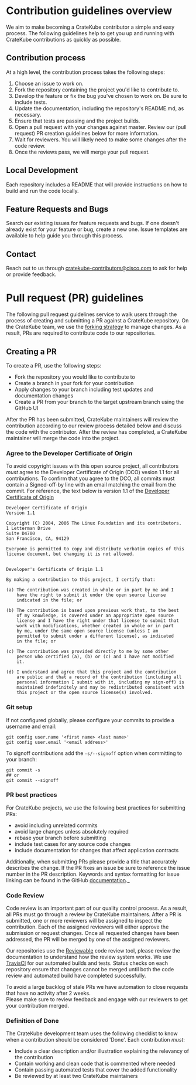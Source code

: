 # Contribution guidelines overview

We aim to make becoming a CrateKube contributor a simple and easy process. The following guidelines help to get you up and running with CrateKube contributions as quickly as possible.

## Contribution process

At a high level, the contribution process takes the following steps:

1. Choose an issue to work on.
2. Fork the repository containing the project you'd like to contribute to.
3. Develop the feature or fix the bug you've chosen to work on. Be sure to include tests.
4. Update the documentation, including the repository's README.md, as necessary.
5. Ensure that tests are passing and the project builds.
6. Open a pull request with your changes against master. Review our (pull request) PR creation guidelines below for more information.
7. Wait for reviewers. You will likely need to make some changes after the code review.
8. Once the reviews pass, we will merge your pull request.

## Local Development

Each repository includes a README that will provide instructions on how to build and run the code locally.

## Feature Requests and Bugs

Search our existing issues for feature requests and bugs. If one doesn't already exist for your feature or bug, create a new one. Issue templates are available to help guide you through this process.

## Contact

Reach out to us through cratekube-contributors@cisco.com to ask for help or provide feedback.


# Pull request (PR) guidelines

The following pull request guidelines service to walk users through the process of creating and submitting a
PR against a CrateKube repository. On the CrateKube team, we use the [forking strategy](https://gist.github.com/Chaser324/ce0505fbed06b947d962)
to manage changes. As a result, PRs are required to contribute code to our repositories.

## Creating a PR
To create a PR, use the following steps:
- Fork the repository you would like to contribute to
- Create a branch in your fork for your contribution
- Apply changes to your branch including test updates and documentation changes
- Create a PR from your branch to the target upstream branch using the GitHub UI

After the PR has been submitted, CrateKube maintainers will review the contribution according to our review process detailed below
and discuss the code with the contributor. After the review has completed, a CrateKube maintainer will merge the code into the project.

### Agree to the Developer Certificate of Origin
To avoid copyright issues with this open source project, all contributors *must* agree to the Developer Certificate of Origin (DCO)
vesion 1.1 for all contributions.  To confirm that you agree to the DCO, all commits must contain a Signed-off-by line with an
email matching the email from the commit.  For reference, the text below is version 1.1 of the
[Developer Certificate of Origin](https://developercertificate.org/)
```
Developer Certificate of Origin
Version 1.1

Copyright (C) 2004, 2006 The Linux Foundation and its contributors.
1 Letterman Drive
Suite D4700
San Francisco, CA, 94129

Everyone is permitted to copy and distribute verbatim copies of this
license document, but changing it is not allowed.


Developer's Certificate of Origin 1.1

By making a contribution to this project, I certify that:

(a) The contribution was created in whole or in part by me and I
    have the right to submit it under the open source license
    indicated in the file; or

(b) The contribution is based upon previous work that, to the best
    of my knowledge, is covered under an appropriate open source
    license and I have the right under that license to submit that
    work with modifications, whether created in whole or in part
    by me, under the same open source license (unless I am
    permitted to submit under a different license), as indicated
    in the file; or

(c) The contribution was provided directly to me by some other
    person who certified (a), (b) or (c) and I have not modified
    it.

(d) I understand and agree that this project and the contribution
    are public and that a record of the contribution (including all
    personal information I submit with it, including my sign-off) is
    maintained indefinitely and may be redistributed consistent with
    this project or the open source license(s) involved.
```

### Git setup
If not configured globally, please configure your commits to provide a username and email:
```
git config user.name '<first name> <last name>'
git config user.email '<email address>'
```

To signoff contributions add the `-s/--signoff` option when committing to your branch:
```
git commit -s
## or
git commit --signoff
```

### PR best practices
For CrateKube projects, we use the following best practices for submitting PRs:
- avoid including unrelated commits
- avoid large changes unless absolutely required
- rebase your branch before submitting
- include test cases for any source code changes
- include documentation for changes that affect application contracts

Additionally, when submitting PRs please provide a title that accurately describes the change. If the PR fixes an issue be sure
to reference the issue number in the PR description. Keywords and syntax formatting for issue linking can be found
in the GitHub [documentation](https://help.github.com/en/github/managing-your-work-on-github/linking-a-pull-request-to-an-issue#linking-a-pull-request-to-an-issue-using-a-keyword)._

### Code Review
Code review is an important part of our quality control process. As a result, all PRs must go through a review by CrateKube
maintainers. After a PR is submitted, one or more reviewers will be assigned to inspect the contribution. Each of the assigned
reviewers will either approve the submission or request changes. Once all requested changes have been addressed, the PR will
be merged by one of the assigned reviewers.

Our repositories use the [Reviewable](https://docs.reviewable.io/) code review tool, please review the documentation
to understand how the review system works.  We use [TravisCI](https://travis-ci.com/) for our automated builds and tests.
Status checks on each repository ensure that changes cannot be merged until both the code review and automated build have
completed successfully.

To avoid a large backlog of stale PRs we have automation to close requests that have no activity after 2 weeks.  
Please make sure to review feedback and engage with our reviewers to get your contribution merged.

### Definition of Done
The CrateKube development team uses the following checklist to know when a contribution should be considered 'Done'. Each contribution *must*:
- Include a clear description and/or illustration explaining the relevancy of the contribution
- Contain working and clean code that is commented where needed
- Contain passing automated tests that cover the added functionality
- Be reviewed by at least two CrateKube maintainers
